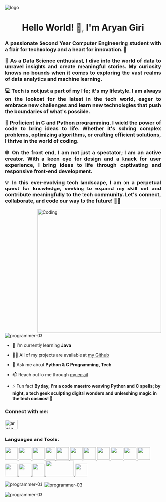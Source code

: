 ![logo](https://user-images.githubusercontent.com/90236635/232446433-d5540fa2-fe28-4bb8-b929-cdb51fe61336.gif)
  <h1 align="center">Hello World! 👋, I'm Aryan Giri</h1>
  <h3 align="justify"> A passionate Second Year Computer Engineering student with a flair for technology and a heart for innovation. 🚀 <p>

🧠 As a Data Science enthusiast, I dive into the world of data to unravel insights and create meaningful stories. My curiosity knows no bounds when it comes to exploring the vast realms of data analytics and machine learning.

💻 Tech is not just a part of my life; it's my lifestyle. I am always on the lookout for the latest in the tech world, eager to embrace new challenges and learn new technologies that push the boundaries of what's possible.

🚀 Proficient in C and Python programming, I wield the power of code to bring ideas to life. Whether it's solving complex problems, optimizing algorithms, or crafting efficient solutions, I thrive in the world of coding.

🌐 On the front end, I am not just a spectator; I am an active creator. With a keen eye for design and a knack for user experience, I bring ideas to life through captivating and responsive front-end development.

💡 In this ever-evolving tech landscape, I am on a perpetual quest for knowledge, seeking to expand my skill set and contribute meaningfully to the tech community. Let's connect, collaborate, and code our way to the future! 🚀✨

</h3>
  <img align="right" alt="Coding" width="400" src="https://media0.giphy.com/media/qgQUggAC3Pfv687qPC/giphy.gif?cid=ecf05e47y55lbzk2r7co88iy6b21ywwekg9ip4hy1uudpsu1&ep=v1_gifs_search&rid=giphy.gif&ct=g">

  <p align="left"> <img src="https://komarev.com/ghpvc/?username=programmer-03&label=Profile%20views&color=0e75b6&style=flat" alt="programmer-03" /> </p>

  - 🌱 I’m currently learning **Java**

  - 👨‍💻 All of my projects are available at [my Github](https://github.com/programmer-03)

  - 💬 Ask me about **Python & C Programming, Tech**

  - 📫 Reach out to me through [my email](https://engineeringstudies247@gmail.com)

  - ⚡ Fun fact **By day, I'm a code maestro weaving Python and C spells; by night, a tech geek sculpting digital wonders and unleashing magic in the tech cosmos! 🌟**

  <h3 align="left">Connect with me:</h3>
  <p align="left">
  <a href="https://linkedin.com/in/aryan giri" target="blank"><img align="center" src="https://static-00.iconduck.com/assets.00/linkedin-icon-1024x1024-z5dvl47c.png" alt="aryan giri" height="30" width="40" /></a>
  </p>

  <h3 align="left">Languages and Tools:</h3>
  <p align="left"> <a href="https://aws.amazon.com" target="_blank" rel="noreferrer"> <img src="https://upload.wikimedia.org/wikipedia/commons/thumb/9/93/Amazon_Web_Services_Logo.svg/2560px-Amazon_Web_Services_Logo.svg.png"  width="40" height="40"/> </a> <a href="https://getbootstrap.com" target="_blank" rel="noreferrer"> <img src="https://upload.wikimedia.org/wikipedia/commons/thumb/b/b2/Bootstrap_logo.svg/964px-Bootstrap_logo.svg.png" width="40" height="40"/> </a> <a href="https://www.cprogramming.com/" target="_blank" rel="noreferrer"> <img src="https://cdn.worldvectorlogo.com/logos/c-1.svg"  width="40" height="40"/> </a> <a href="https://www.w3schools.com/cpp/" target="_blank" rel="noreferrer"> <img src="https://w7.pngwing.com/pngs/46/626/png-transparent-c-logo-the-c-programming-language-computer-icons-computer-programming-source-code-programming-miscellaneous-template-blue.png" width="30" height="40"/> </a> <a href="https://www.w3schools.com/css/" target="_blank" rel="noreferrer"> <img src="https://upload.wikimedia.org/wikipedia/commons/thumb/d/d5/CSS3_logo_and_wordmark.svg/340px-CSS3_logo_and_wordmark.svg.png" width="40" height="40"/> </a> <a href="https://dart.dev" target="_blank" rel="noreferrer"> <img src="https://www.vectorlogo.zone/logos/dartlang/dartlang-icon.svg" width="40" height="40"/> </a> <a href="https://www.figma.com/" target="_blank" rel="noreferrer"> <img src="https://www.vectorlogo.zone/logos/figma/figma-icon.svg" width="40" height="40"/> </a> <a href="https://flutter.dev" target="_blank" rel="noreferrer"> <img src="https://www.vectorlogo.zone/logos/flutterio/flutterio-icon.svg" width="40" height="40"/> </a> <a href="https://git-scm.com/" target="_blank" rel="noreferrer"> <img src="https://www.vectorlogo.zone/logos/git-scm/git-scm-icon.svg" width="40" height="40"/> </a> <a href="https://www.w3.org/html/" target="_blank" rel="noreferrer"> <img src="https://cdn.pixabay.com/photo/2017/08/05/11/16/logo-2582748_960_720.png" width="40" height="40"/> </a> <a href="https://developer.mozilla.org/en-US/docs/Web/JavaScript" target="_blank" rel="noreferrer"> <img src="https://static.vecteezy.com/system/resources/previews/027/127/560/original/javascript-logo-javascript-icon-transparent-free-png.png" width="40" height="40"/> </a> <a href="https://www.mathworks.com/" target="_blank" rel="noreferrer"> <img src="https://upload.wikimedia.org/wikipedia/commons/2/21/Matlab_Logo.png"  width="40" height="40"/> </a> <a href="https://www.photoshop.com/en" target="_blank" rel="noreferrer"> <img src="https://upload.wikimedia.org/wikipedia/commons/thumb/2/20/Photoshop_CC_icon.png/640px-Photoshop_CC_icon.png"width="40" height="40"/> </a> <a href="https://postman.com" target="_blank" rel="noreferrer"> <img src="https://www.vectorlogo.zone/logos/getpostman/getpostman-icon.svg" width="40" height="40"/> </a> <a href="https://www.python.org" target="_blank" rel="noreferrer"> <img src="https://logos-world.net/wp-content/uploads/2021/10/Python-Symbol.png"  width="90" height="50"/> </a> <a href="https://tailwindcss.com/" target="_blank" rel="noreferrer"> <img src="https://www.vectorlogo.zone/logos/tailwindcss/tailwindcss-icon.svg"  width="40" height="40"/> </a> </p>

  <p><img align="left" src="https://github-readme-stats.vercel.app/api/top-langs?username=programmer-03&show_icons=true&locale=en&layout=compact" alt="programmer-03" /></p>

  <p>&nbsp;<img align="center" src="https://github-readme-stats.vercel.app/api?username=programmer-03&show_icons=true&locale=en" alt="programmer-03" /></p>

  <p><img align="center" src="https://github-readme-streak-stats.herokuapp.com/?user=programmer-03&" alt="programmer-03" /></p>
